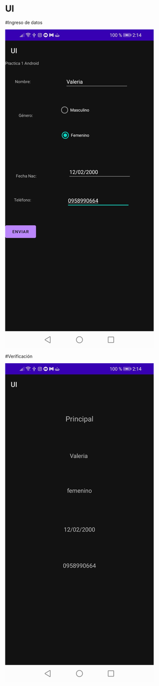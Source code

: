 # UI
#Ingreso de datos

![img](https://github.com/valeriadayanna/UI/blob/master/app/Captura/Cap2.jpeg)

#Verificación

![img](https://github.com/valeriadayanna/UI/blob/master/app/Captura/Cap1.jpeg)
